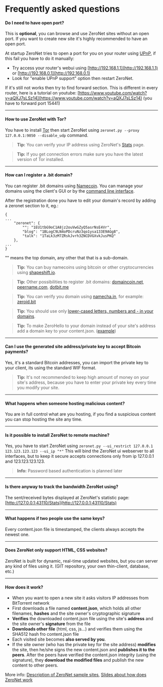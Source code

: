 # Frequently asked questions


#### Do I need to have open port?
This is __optional__, you can browse and use ZeroNet sites without an open port.
If you want to create new site it's highly recommended to have an open port.

At startup ZeroNet tries to open a port for you on your router using 
[UPnP](https://wikipedia.org/wiki/Universal_Plug_and_Play), if this fail you have to do it manually:

- Try access your router's webui using [http://192.168.1.1](http://192.168.1.1) 
or [http://192.168.0.1](http://192.168.0.1)
- Look for "enable UPnP support" option then restart ZeroNet.

If it's still not works then try to find forward section. This is different in every router, here is a tutorial on youtube: 
[https://www.youtube.com/watch?v=aQXJ7sLSz14](https://www.youtube.com/watch?v=aQXJ7sLSz14) (you have to forward port 15441)


---


#### How to use ZeroNet with Tor?
You have to install [Tor](https://www.torproject.org/) then start ZeroNet using `zeronet.py --proxy 127.0.0.1:9050 --disable_udp` command.

> __Tip:__ You can verify your IP address using ZeroNet's [Stats](http://127.0.0.1:43110/Stats) page.

> __Tip:__ If you get connection errors make sure you have the latest version of Tor installed.



---


#### How can I register a .bit domain?
You can register .bit domains using [Namecoin](https://namecoin.info/). 
You can manage your domains using the client's GUI or by the [command line interface](http://christopherpoole.github.io/registering-a-.bit-domain-with-namecoin/).

After the registration done you have to edit your domain's record by adding a zeronet section to it, eg.:

```
{
...
    "zeronet": {
        "": "1EU1tbG9oC1A8jz2ouVwGZyQ5asrNsE4Vr", 
        "blog": "1BLogC9LN4oPDcruNz3qo1ysa133E9AGg8", 
        "talk": "1TaLk3zM7ZRskJvrh3ZNCDVGXvkJusPKQ"
    },
...
}
```
"" means the top domain, any other that that is a sub-domain.


> __Tip:__ You can buy namecoins using bitcoin or other cryptocurrencies using [shapeshift.io](https://shapeshift.io/).

> __Tip:__ Other possibilities to register .bit domains: [domaincoin.net](https://domaincoin.net/), [peername.com](https://peername.com/), [dotbit.me](https://dotbit.me/)

> __Tip:__ You can verify you domain using [namecha.in](http://namecha.in/), for example: [zeroid.bit](http://namecha.in/name/d/zeroid)

> __Tip:__ You should use only [lower-cased letters, numbers and - in your domains](http://wiki.namecoin.info/?title=Domain_Name_Specification_2.0#Valid_Domains).

> __Tip:__ To make ZeroHello to your domain instead of your site's address add a domain key to your content.json. ([example](https://github.com/HelloZeroNet/ZeroBlog/blob/master/content.json#L6))

---


#### Can I use the generated site address/private key to accept Bitcoin payments?

Yes, it's a standard Bitcoin addresses, you can import the private key to your client, 
its using the standard WIF format.

> __Tip:__ It's not recommended to keep high amount of money on your site's address, because you have to enter your private key every time you modify your site.


---


#### What happens when someone hosting malicious content?
You are in full control what are you hosting, if you find a suspicious content you can stop hosting the site any time.


---


#### Is it possible to install ZeroNet to remote machine?
Yes, you have to start ZeroNet using `zeronet.py --ui_restrict 127.0.0.1 123.123.123.123 --ui_ip "*"` 
This will bind the ZeroNet ui webserver to all interfaces, but to keep it secure 
accepts connections only from ip 127.0.0.1 and 123.123.123.123. 

> __Info:__ Password based authentication is planned later


---


#### Is there anyway to track the bandwidth ZeroNet using?
The sent/received bytes displayed at ZeroNet's statistic page: [http://127.0.0.1:43110/Stats](http://127.0.0.1:43110/Stats)


---


#### What happens if two people use the same keys?
Every content.json file is timestamped, the clients always accepts the newest one.


---


#### Does ZeroNet only support HTML, CSS websites? 
ZeroNet is built for dynamic, real-time updated websites, but you can server any kind of files using it. 
(GIT repository, your own thin-client, database, etc.)


---


#### How does it work?

- When you want to open a new site it asks visitors IP addresses from BitTorrent network
- First downloads a file named __content.json__, which holds all other filenames, 
  __hashes__ and the site owner's cryptographic signature
- __Verifies__ the downloaded content.json file using the site's __address__ and the site owner's __signature__ from the file
- __Downloads other file__ (html, css, js...) and verifies them using the SHA512 hash fro content.json file
- Each visited site becomes __also served by you__.
- If the site owner (who has the private key for the site address) __modifies__ the site, then he/she signs 
  the new content.json and __publishes it to the peers__. After the peers have verified the content.json 
  integrity (using the signature), they __download the modified files__ and publish the new content to other peers.

More info: 
 [Description of ZeroNet sample sites](/using_zeronet/sample_sites/), 
 [Slides about how does ZeroNet work](https://docs.google.com/presentation/d/1_2qK1IuOKJ51pgBvllZ9Yu7Au2l551t3XBgyTSvilew/pub)

